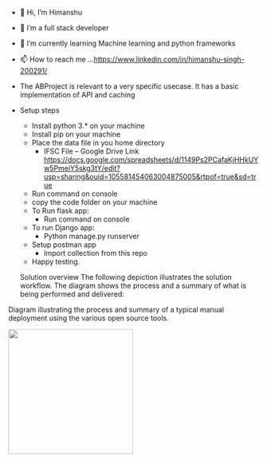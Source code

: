 - 👋 Hi, I’m Himanshu
- 👀 I’m a full stack developer
- 🌱 I’m currently learning Machine learning and python frameworks
- 📫 How to reach me ...https://www.linkedin.com/in/himanshu-singh-200291/
- The ABProject is relevant to a very specific usecase. It has a basic implementation of API and caching
- Setup steps
  - Install python 3.* on your machine
  - Install pip on your machine
  - Place the data file in you home directory
    -   IFSC File – Google Drive Link
        https://docs.google.com/spreadsheets/d/1149Ps2PCafaKjHHkUYw5PmeiY5skg3tY/edit?usp=sharing&ouid=105581454063004875005&rtpof=true&sd=true
  - Run command on console <pip install requirements.txt> 
  - copy the code folder on your machine
  - To Run flask app:
    - Run command on console <flask run>
  - To run Django app:  
    - Python manage.py runserver
  - Setup postman app
    - Import collection from this repo
  - Happy testing.
  
  Solution overview
The following depiction illustrates the solution workflow. The diagram shows the process and a summary of what is being performed and delivered:

Diagram illustrating the process and summary of a typical manual deployment using the various open source tools.

<!---
himanshuQ ✨ special ✨ repository because its `README.md` (this file) appears on your GitHub profile.
You can click the Preview link to take a look at your changes.
--->
<img src="https://media.wired.com/photos/5926db217034dc5f91becd6b/master/w_582,c_limit/so-logo-s.jpg" width="250">
